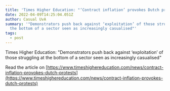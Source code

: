 ```yaml
---
title: 'Times Higher Education: "‘Contract inflation’ provokes Dutch protests"'
date: 2022-04-09T14:25:04.051Z
author: Casual UvA
summary: '"Demonstrators push back against ‘exploitation’ of those struggling at
  the bottom of a sector seen as increasingly casualised"'
tags:
  - post
---
```

Times Higher Education: "Demonstrators push back against ‘exploitation’ of those struggling at the bottom of a sector seen as increasingly casualised"

Read the article on [https://www.timeshighereducation.com/news/contract-inflation-provokes-dutch-protests](https://www.timeshighereducation.com/news/contract-inflation-provokes-dutch-protests)